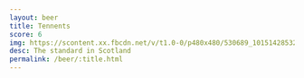 ```yaml
---
layout: beer
title: Tennents
score: 6
img: https://scontent.xx.fbcdn.net/v/t1.0-0/p480x480/530689_10151428532548745_22366953_n.jpg?oh=93b1ae3d77489ff12f23366456a096c3&oe=58C8019A
desc: The standard in Scotland
permalink: /beer/:title.html
---
```

